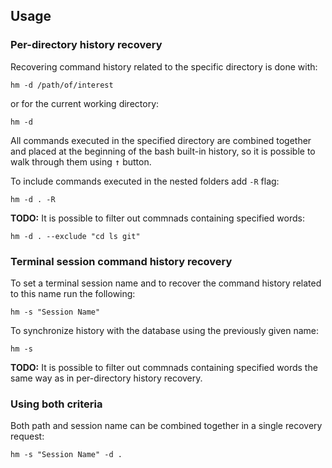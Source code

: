 ## Usage

### Per-directory history recovery

Recovering command history related to the specific directory is done with:

```Shell
hm -d /path/of/interest
```
or for the current working directory:

```Shell
hm -d
```

All commands executed in the specified directory are combined together and placed at the beginning of the bash built-in history, so it is possible to walk through them using <kbd>&#8593;</kbd> button.

To include commands executed in the nested folders add `-R` flag: 

```Shell
hm -d . -R
```

**TODO:** It is possible to filter out commnads containing specified words:
```Shell
hm -d . --exclude "cd ls git"
```

### Terminal session command history recovery

To set a terminal session name and to recover the command history related to this name run the following:
```Shell
hm -s "Session Name"
```

To synchronize history with the database using the previously given name:
```Shell
hm -s
```

**TODO:** It is possible to filter out commnads containing specified words the same way as in per-directory history recovery.


### Using both criteria

Both path and session name can be combined together in a single recovery request:
```Shell
hm -s "Session Name" -d .
```
